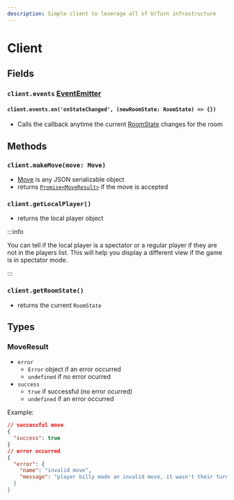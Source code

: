```yaml
---
description: Simple client to leverage all of UrTurn infrastructure
---
```


# Client

## Fields

### `client.events` [**EventEmitter**](https://nodejs.org/api/events.html#class-eventemitter)

#### `client.events.on('onStateChanged', (newRoomState: RoomState) => {})`

- Calls the callback anytime the current [RoomState](/docs/API/backend#roomstate) changes for the room

## Methods

### `client.makeMove(move: Move)`

- [Move](/docs/API/backend#move) is any JSON serializable object
- returns [`Promise<MoveResult>`](#moveresult) if the move is accepted

### `client.getLocalPlayer()`

- returns the local player object

:::info

You can tell if the local player is a spectator or a regular player if they are not in the players list. This will help you display a different view if the game is in spectator mode.

:::

### `client.getRoomState()`

- returns the current `RoomState`

## Types

### MoveResult

- `error`
  - `Error` object if an error occurred
  - `undefined` if no error ocurred
- `success`
  - `true` if successful (no error ocurred)
  - `undefined` if an error occurred

Example:

```json
// successful move
{
  "success": true
}
// error occurred
{
  "error": {
    "name": "invalid move",
    "message": "player billy made an invalid move, it wasn't their turn
  }
}
```
